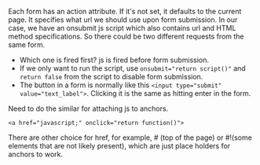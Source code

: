 Each form has an action attribute. If it's not set, it defaults to the current page. It specifies 
what url we should use upon form submission. In our case, we have an onsubmit js script which also 
contains url and HTML method specifications. So there could be two different requests from the same form. 

* Which one is fired first? js is fired before form submission. 
* If we only want to run the script, use `onsubmit="return script()"` and `return false` from the 
script to disable form submission. 
* The button in a form is normally like this
`<input type="submit" value="text_label">`. Clicking it is the same as hitting enter in the form.

Need to do the similar for attaching js to anchors.

```
<a href="javascript;" onclick="return function()">
```
There are other choice for href, for example, \# (top of the page) or \#!(some elements that are not likely present),
which are just place holders for anchors to work.
